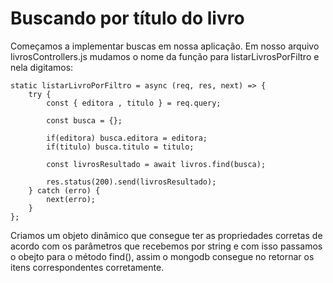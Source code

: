 # Buscando por título do livro

Começamos a implementar buscas em nossa aplicação. Em nosso arquivo livrosControllers.js mudamos o nome da função para listarLivrosPorFiltro e nela digitamos:

    static listarLivroPorFiltro = async (req, res, next) => {
        try {
            const { editora , titulo } = req.query;

            const busca = {};

            if(editora) busca.editora = editora;
            if(titulo) busca.titulo = titulo;
        
            const livrosResultado = await livros.find(busca);

            res.status(200).send(livrosResultado);
        } catch (erro) {
            next(erro);
        }
    };

Criamos um objeto dinâmico que consegue ter as propriedades corretas de acordo com os parâmetros que recebemos por string  e com isso passamos o obejto para o método find(), assim o mongodb consegue no retornar os itens correspondentes corretamente.